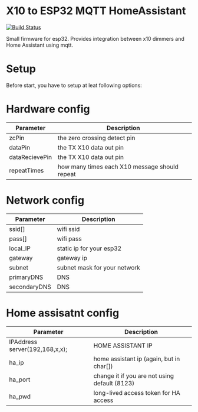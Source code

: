# X10 to ESP32 MQTT HomeAssistant 

[![Build Status](https://travis-ci.org/aleksey2000/esp32-x10-mqtt-ha.svg?branch=master)](https://travis-ci.org/github/aleksey2000/esp32-x10-mqtt-ha)

Small firmware for esp32. Provides integration between x10 dimmers and Home Assistant using mqtt.

# Setup

Before start, you have to setup at leat following options:


# Hardware config

| Parameter | Description |
| ------ | ------ |
| zcPin | the zero crossing detect pin |
| dataPin | the TX X10 data out pin |
| dataRecievePin | the TX X10 data out pin |
| repeatTimes | how many times each X10 message should repeat |

# Network config

| Parameter | Description |
| ------ | ------ |
| ssid[] | wifi ssid |
| pass[] | wifi pass |
| local_IP | static ip for your esp32 |
| gateway | gateway ip |
| subnet | subnet mask for your network|
| primaryDNS | DNS |
| secondaryDNS | DNS |

# Home assisatnt config

| Parameter | Description |
| ------ | ------ |
| IPAddress server(192,168,x,x); | HOME ASSISTANT IP |
| ha_ip | home assistant ip (again, but in char[]) |
| ha_port | change it if you are not using default (8123) |
| ha_pwd | long-lived access token for HA access |



